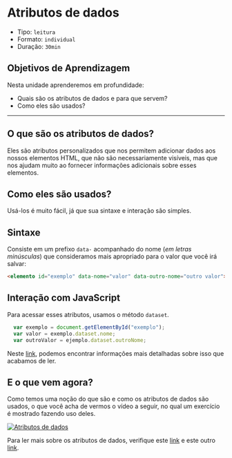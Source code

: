 # Atributos de dados

- Tipo: `leitura`
- Formato: `individual`
- Duração: `30min`

## Objetivos de Aprendizagem

Nesta unidade aprenderemos em profundidade:

- Quais são os atributos de dados e para que servem?
- Como eles são usados?

***

## O que são os atributos de dados?

Eles são atributos personalizados que nos permitem adicionar dados aos nossos
elementos HTML, que não são necessariamente visíveis, mas que nos ajudam muito
ao fornecer informações adicionais sobre esses elementos.

## Como eles são usados?

Usá-los é muito fácil, já que sua sintaxe e interação são simples.

## Sintaxe

Consiste em um prefixo `data-` acompanhado do nome \(_em letras minúsculas_\)
que consideramos mais apropriado para o valor que você irá salvar:

```html
<elemento id="exemplo" data-nome="valor" data-outro-nome="outro valor">
```

## Interação com JavaScript

Para acessar esses atributos, usamos o método `dataset`.

```javascript
  var exemplo = document.getElementById("exemplo");
  var valor = exemplo.dataset.nome;
  var outroValor = ejemplo.dataset.outroNome;
```

Neste [link](https://cybmeta.com/los-atributos-data-y-el-dataset-api), podemos
encontrar informações mais detalhadas sobre isso que acabamos de ler.

## E o que vem agora?

Como temos uma noção do que são e como os atributos de dados são usados, o que
você acha de vermos o vídeo a seguir, no qual um exercício é mostrado fazendo
uso deles.

[![Atributos de
dados](https://img.youtube.com/vi/fnn6mqN1S8Q/0.jpg)](https://www.youtube.com/watch?v=fnn6mqN1S8Q)

Para ler mais sobre os atributos de dados, verifique este
[link](https://developer.mozilla.org/en-US/docs/Learn/HTML/Howto/Use_data_attributes)
e este outro [link](https://www.w3schools.com/tags/att_global_data.asp).

